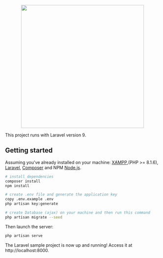 <p align="center"><a href="https://laravel.com" target="_blank"><img src="https://raw.githubusercontent.com/laravel/art/master/logo-lockup/5%20SVG/2%20CMYK/1%20Full%20Color/laravel-logolockup-cmyk-red.svg" width="400"></a></p>
This project runs with Laravel version 9.

## Getting started

Assuming you've already installed on your machine: [XAMPP](https://www.apachefriends.org/),(PHP >= 8.1.6), [Laravel](https://laravel.com), [Composer](https://getcomposer.org) and NPM [Node.js](https://nodejs.org).

``` bash
# install dependencies
composer install
npm install

# create .env file and generate the application key
copy .env.example .env
php artisan key:generate
```
``` bash
# create Database (ajax) on your machine and then run this command
php artisan migrate --seed
```
Then launch the server:
``` bash
php artisan serve
```

The Laravel sample project is now up and running! Access it at http://localhost:8000.
